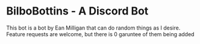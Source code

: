 # BilboBottins - A Discord Bot

This bot is a bot by Ean Milligan that can do random things as I desire.  Feature requests are welcome, but there is 0 garuntee of them being added
